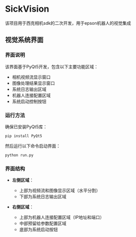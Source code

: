 # SickVision
该项目用于西克相机sdk的二次开发，用于epson机器人的视觉集成

## 视觉系统界面

### 界面说明
该界面基于PyQt5开发，包含以下主要功能区域：
- 相机视频流显示窗口
- 图像处理结果显示窗口
- 系统日志输出区域
- 机器人连接配置区域
- 系统启动控制按钮

### 运行方法
确保已安装PyQt5库：
```bash
pip install PyQt5
```

然后运行以下命令启动界面：
```bash
python run.py
```

### 界面结构
- **左侧区域**：
  - 上部为视频流和图像显示区域（水平分割）
  - 下部为系统日志输出区域
  
- **右侧区域**：
  - 上部为机器人连接配置区域（IP地址和端口）
  - 中部预留给参数配置区域
  - 底部为系统启动按钮

